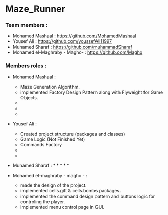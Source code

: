 # Maze_Runner

### Team members :
  * Mohamed Mashaal : https://github.com/MohamedMashaal
  * Yousef Ali : https://github.com/youssefAli11997
  * Muhamed Sharaf : https://github.com/muhammadSharaf
  * Mohamed el-Maghraby - Magho- : https://github.com/Magho

### Members roles :
* Mohamed Mashaal :
  * Maze Generation Algorithm.
  * implemented Factory Design Pattern along with Flyweight for Game Objects.
  *
  *
  *

* Yousef Ali :
  * Created project structure (packages and classes)
  * Game Logic (Not Finished Yet)
  * Commands Factory
  *
  *

* Muhamed Sharaf :
  *
  *
  *
  *
  *

* Mohamed el-maghraby - magho - :
  * made the design of the project.
  * implemented cells.gift & cells.bombs packages.
  * implemented the command design pattern and buttons logic for controling the player.
  * implemented menu control page in GUI. 
  
